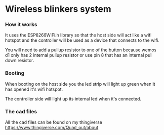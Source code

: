 # Wireless blinkers system

### How it works

It uses the ESP8266WiFi.h library so that the host side will act like a wifi hotspot and the controller will be used as a device that connects to the wifi.

You will need to add a pullup resistor to one of the button because wemos d1 only has 2 internal pullup resistor or use pin 8 that has an internal pull down resistor.

### Booting
When booting on the host side you the led strip will light up green when it has opened it's wifi hotspot.

The controller side will light up its internal led when it's connected.


### The cad files
All the cad files can be found on my thingiverse
https://www.thingiverse.com/Quad_out/about
